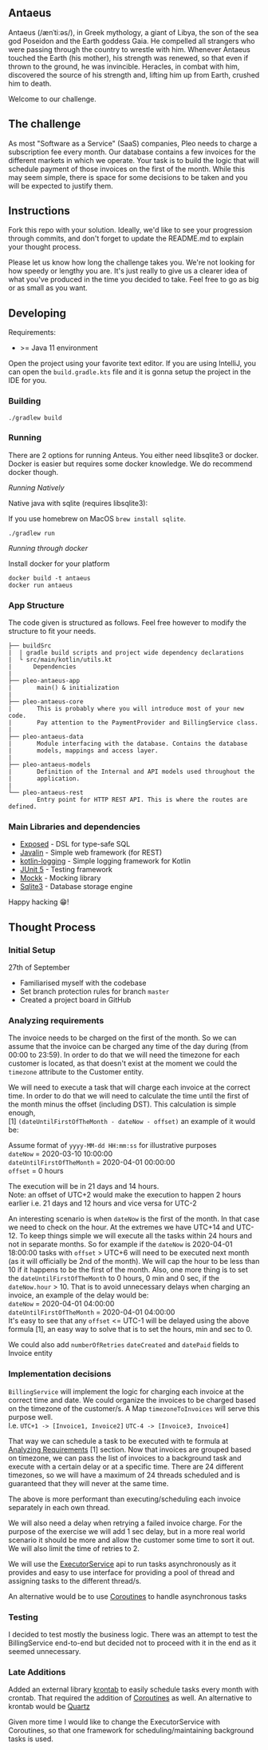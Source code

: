 ## Antaeus

Antaeus (/ænˈtiːəs/), in Greek mythology, a giant of Libya, the son of the sea god Poseidon and the Earth goddess Gaia. He compelled all strangers who were passing through the country to wrestle with him. Whenever Antaeus touched the Earth (his mother), his strength was renewed, so that even if thrown to the ground, he was invincible. Heracles, in combat with him, discovered the source of his strength and, lifting him up from Earth, crushed him to death.

Welcome to our challenge.

## The challenge

As most "Software as a Service" (SaaS) companies, Pleo needs to charge a subscription fee every month. Our database contains a few invoices for the different markets in which we operate. Your task is to build the logic that will schedule payment of those invoices on the first of the month. While this may seem simple, there is space for some decisions to be taken and you will be expected to justify them.

## Instructions

Fork this repo with your solution. Ideally, we'd like to see your progression through commits, and don't forget to update the README.md to explain your thought process.

Please let us know how long the challenge takes you. We're not looking for how speedy or lengthy you are. It's just really to give us a clearer idea of what you've produced in the time you decided to take. Feel free to go as big or as small as you want.

## Developing

Requirements:
- \>= Java 11 environment

Open the project using your favorite text editor. If you are using IntelliJ, you can open the `build.gradle.kts` file and it is gonna setup the project in the IDE for you.

### Building

```
./gradlew build
```

### Running

There are 2 options for running Anteus. You either need libsqlite3 or docker. Docker is easier but requires some docker knowledge. We do recommend docker though.

*Running Natively*

Native java with sqlite (requires libsqlite3):

If you use homebrew on MacOS `brew install sqlite`.

```
./gradlew run
```

*Running through docker*

Install docker for your platform

```
docker build -t antaeus
docker run antaeus
```

### App Structure
The code given is structured as follows. Feel free however to modify the structure to fit your needs.
```
├── buildSrc
|  | gradle build scripts and project wide dependency declarations
|  └ src/main/kotlin/utils.kt 
|      Dependencies
|
├── pleo-antaeus-app
|       main() & initialization
|
├── pleo-antaeus-core
|       This is probably where you will introduce most of your new code.
|       Pay attention to the PaymentProvider and BillingService class.
|
├── pleo-antaeus-data
|       Module interfacing with the database. Contains the database 
|       models, mappings and access layer.
|
├── pleo-antaeus-models
|       Definition of the Internal and API models used throughout the
|       application.
|
└── pleo-antaeus-rest
        Entry point for HTTP REST API. This is where the routes are defined.
```

### Main Libraries and dependencies
* [Exposed](https://github.com/JetBrains/Exposed) - DSL for type-safe SQL
* [Javalin](https://javalin.io/) - Simple web framework (for REST)
* [kotlin-logging](https://github.com/MicroUtils/kotlin-logging) - Simple logging framework for Kotlin
* [JUnit 5](https://junit.org/junit5/) - Testing framework
* [Mockk](https://mockk.io/) - Mocking library
* [Sqlite3](https://sqlite.org/index.html) - Database storage engine

Happy hacking 😁!

## Thought Process

### Initial Setup
27th of September
* Familiarised myself with the codebase
* Set branch protection rules for branch `master`
* Created a project board in GitHub
  
### Analyzing requirements
The invoice needs to be charged on the first of the month. So we can assume that the invoice can be charged any time of the 
day during (from 00:00 to 23:59). In order to do that we will need the timezone for each customer is located, as that
doesn't exist at the moment we could the `timezone` attribute to the Customer entity.

We will need to execute a task that will charge each invoice at the correct time. In order to do that we will need to 
calculate the time until the first of the month minus the offset (including DST). This calculation is simple enough,<br>
[1] `(dateUntilFirstOfTheMonth - dateNow - offset)` an example of it would be:

Assume format of `yyyy-MM-dd HH:mm:ss` for illustrative purposes<br/>
`dateNow` = 2020-03-10 10:00:00 <br/>
`dateUntilFirstOfTheMonth` = 2020-04-01 00:00:00 <br/>
`offset` = 0 hours 

The execution will be in 21 days and 14 hours. <br/> 
Note: an offset of UTC+2 would make the execution to happen 2 hours earlier i.e. 21 days and 12 hours and vice 
versa for UTC-2

An interesting scenario is when `dateNow` is the first of the month. In that case we need to check on the hour.
At the extremes we have UTC+14 and UTC-12. To keep things simple we will execute all the tasks within 24 hours and not 
in separate months. So for example if the `dateNow` is 2020-04-01 18:00:00 tasks with `offset` > UTC+6 will need to be
executed next month (as it will officially be 2nd of the month). We will cap the hour to be less than 10 if it happens
to be the first of the month. Also, one more thing is to set the `dateUntilFirstOfTheMonth` to 0 hours, 0 min and 0 sec,
if the `dateNow.hour` > 10. That is to avoid unnecessary delays when charging an invoice, an example of the delay would be: <br/>
`dateNow` = 2020-04-01 04:00:00 <br/>
`dateUntilFirstOfTheMonth` = 2020-04-01 04:00:00<br/>
It's easy to see that any `offset` <= UTC-1 will be delayed using the above formula [1], an easy way to solve that is 
to set the hours, min and sec to 0.

We could also add `numberOfRetries` `dateCreated` and `datePaid` fields to Invoice entity

### Implementation decisions

`BillingService` will implement the logic for charging each invoice at the correct time and date.
We could organize the invoices to be charged based on the timezone of the customer/s.
A Map `timezoneToInvoices` will serve this purpose well. <br/>
I.e. `UTC+1 -> [Invoice1, Invoice2]` `UTC-4 -> [Invoice3, Invoice4]` <br/>

That way we can schedule a task to be executed with te formula at [Analyzing Requirements](#analyzing-requirements) [1] section.
Now that invoices are grouped based on timezone, we can pass the list of invoices to a background task and execute with a certain delay
or at a specific time. There are 24 different timezones, so we will have a maximum of 24 threads scheduled and is guaranteed that they will
never at the same time. 

The above is more performant than executing/scheduling each invoice separately in each own thread.

We will also need a delay when retrying a failed invoice charge. For the purpose of the exercise we will add 1 sec delay,
but in a more real world scenario it should be more and allow the customer some time to sort it out.
We will also limit the time of retries to 2.

We will use the [ExecutorService](https://docs.oracle.com/javase/7/docs/api/java/util/concurrent/ExecutorService.html) api to run tasks asynchronously as it provides and easy to use interface
for providing a pool of thread and assigning tasks to the different thread/s.

An alternative would be to use [Coroutines](https://kotlinlang.org/docs/coroutines-overview.html) to handle asynchronous tasks

### Testing

I decided to test mostly the business logic. There was an attempt to test the BillingService end-to-end
but decided not to proceed with it in the end as it seemed unnecessary.

### Late Additions

Added an external library [krontab](https://github.com/InsanusMokrassar/krontab) to easily schedule tasks every month with crontab.
That required the addition of [Coroutines]((https://kotlinlang.org/docs/coroutines-overview.html)) as well. An alternative to krontab would be [Quartz](http://www.quartz-scheduler.org)


Given more time I would like to change the ExecutorService with Coroutines, so that one framework for scheduling/maintaining background tasks is used.

